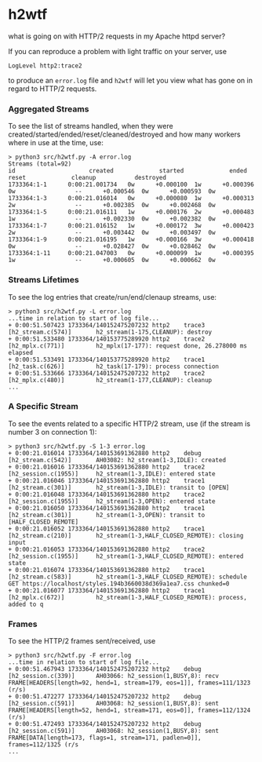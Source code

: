 # h2wtf

what is going on with HTTP/2 requests in my Apache httpd server?

If you can reproduce a problem with light traffic on your server, use

```
LogLevel http2:trace2
```

to produce an `error.log` file and `h2wtf` will let you view what has gone on in regard 
to HTTP/2 requests.

### Aggregated Streams

To see the list of streams handled, when they were created/started/ended/reset/cleaned/destroyed and how many workers where in use at the time, use:

```
> python3 src/h2wtf.py -A error.log
Streams (total=92)
id                     created             started             ended              reset             cleanup           destroyed
1733364:1-1      0:00:21.001734   0w      +0.000100  1w      +0.000396  0w                 --      +0.000546  0w      +0.000593  0w
1733364:1-3      0:00:21.016014   0w      +0.000080  1w      +0.000313  2w                 --      +0.002385  0w      +0.002468  0w
1733364:1-5      0:00:21.016111   1w      +0.000176  2w      +0.000483  1w                 --      +0.002330  0w      +0.002382  0w
1733364:1-7      0:00:21.016152   1w      +0.000172  3w      +0.000423  2w                 --      +0.003442  0w      +0.003497  0w
1733364:1-9      0:00:21.016195   1w      +0.000166  3w      +0.000418  0w                 --      +0.028427  0w      +0.028462  0w
1733364:1-11     0:00:21.047003   0w      +0.000099  1w      +0.000395  1w                 --      +0.000605  0w      +0.000662  0w
```


### Streams Lifetimes

To see the log entries that create/run/end/clenaup streams, use:

```
> python3 src/h2wtf.py -L error.log
...time in relation to start of log file...
+ 0:00:51.507423 1733364/140152475207232 http2    trace3 [h2_stream.c(574)]       h2_stream(1-175,CLEANUP): destroy
+ 0:00:51.533480 1733364/140153775289920 http2    trace2 [h2_mplx.c(771)]         h2_mplx(17-177): request done, 26.278000 ms elapsed
+ 0:00:51.533491 1733364/140153775289920 http2    trace1 [h2_task.c(626)]         h2_task(17-179): process connection
+ 0:00:51.533666 1733364/140152475207232 http2    trace2 [h2_mplx.c(480)]         h2_stream(1-177,CLEANUP): cleanup
...
```

### A Specific Stream

To see the events related to a specific HTTP/2 stream, use (if the stream is number 3 on connection 1):

```
> python3 src/h2wtf.py -S 1-3 error.log
+ 0:00:21.016014 1733364/140153691362880 http2    debug  [h2_stream.c(542)]       AH03082: h2_stream(1-3,IDLE): created
+ 0:00:21.016016 1733364/140153691362880 http2    trace2 [h2_session.c(1955)]     h2_stream(1-3,IDLE): entered state
+ 0:00:21.016046 1733364/140153691362880 http2    trace1 [h2_stream.c(301)]       h2_stream(1-3,IDLE): transit to [OPEN]
+ 0:00:21.016048 1733364/140153691362880 http2    trace2 [h2_session.c(1955)]     h2_stream(1-3,OPEN): entered state
+ 0:00:21.016050 1733364/140153691362880 http2    trace1 [h2_stream.c(301)]       h2_stream(1-3,OPEN): transit to [HALF_CLOSED_REMOTE]
+ 0:00:21.016052 1733364/140153691362880 http2    trace1 [h2_stream.c(210)]       h2_stream(1-3,HALF_CLOSED_REMOTE): closing input
+ 0:00:21.016053 1733364/140153691362880 http2    trace2 [h2_session.c(1955)]     h2_stream(1-3,HALF_CLOSED_REMOTE): entered state
+ 0:00:21.016074 1733364/140153691362880 http2    trace1 [h2_stream.c(583)]       h2_stream(1-3,HALF_CLOSED_REMOTE): schedule GET https://localhost/styles.194b3660038d369a1ea7.css chunked=0
+ 0:00:21.016077 1733364/140153691362880 http2    trace1 [h2_mplx.c(672)]         h2_stream(1-3,HALF_CLOSED_REMOTE): process, added to q

```

### Frames

To see the HTTP/2 frames sent/received, use

```
> python3 src/h2wtf.py -F error.log
...time in relation to start of log file...
+ 0:00:51.467943 1733364/140152475207232 http2    debug  [h2_session.c(339)]      AH03066: h2_session(1,BUSY,8): recv FRAME[HEADERS[length=92, hend=1, stream=179, eos=1]], frames=111/1323 (r/s)
+ 0:00:51.472277 1733364/140152475207232 http2    debug  [h2_session.c(591)]      AH03068: h2_session(1,BUSY,8): sent FRAME[HEADERS[length=52, hend=1, stream=171, eos=0]], frames=112/1324 (r/s)
+ 0:00:51.472493 1733364/140152475207232 http2    debug  [h2_session.c(591)]      AH03068: h2_session(1,BUSY,8): sent FRAME[DATA[length=173, flags=1, stream=171, padlen=0]], frames=112/1325 (r/s
...
```
